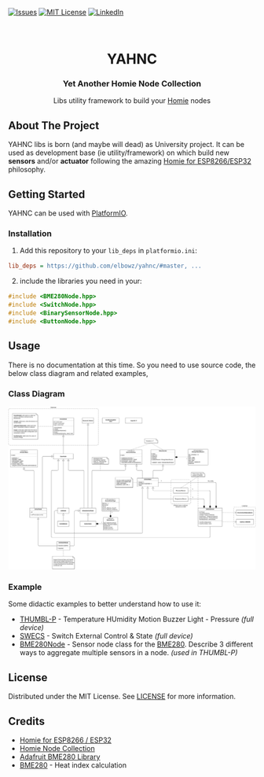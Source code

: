 [![Issues][issues-shield]][issues-url]
[![MIT License][license-shield]][license-url]
[![LinkedIn][linkedin-shield]][linkedin-url]

<br />
<p align="center">
<h1 align="center">YAHNC</h1>
<h3 align="center">Yet Another Homie Node Collection</h3>

  <p align="center">
    Libs utility framework to build your <a href="https://github.com/homieiot/homie-esp8266">Homie</a> nodes
  </p>
</p>

## About The Project

YAHNC libs is born (and maybe will dead) as University project. It can be used as development base (ie utility/framework) on which build new **sensors** and/or **actuator** following the amazing [Homie for ESP8266/ESP32](https://github.com/homieiot/homie-esp8266) philosophy.

## Getting Started

YAHNC can be used with [PlatformIO](https://platformio.org/).

### Installation

1. Add this repository to your `lib_deps` in `platformio.ini`:

```ini
lib_deps = https://github.com/elbowz/yahnc/#master, ...
```

2. include the libraries you need in your:

```c++
#include <BME280Node.hpp>
#include <SwitchNode.hpp>
#include <BinarySensorNode.hpp>
#include <ButtonNode.hpp>
```

## Usage

There is no documentation at this time. So you need to use source code, the below class diagram and related examples,

### Class Diagram

![class diagram](imgs/class-diagram.png)

### Example

Some didactic examples to better understand how to use it:

* [THUMBL-P](https://github.com/elbowz/thumbl-p) - Temperature HUmidity Motion Buzzer Light - Pressure *(full device)*
* [SWECS](https://github.com/elbowz/swecs) - Switch External Control & State *(full device)*
* [BME280Node](/src/BaseNode.hpp) - Sensor node class for the [BME280](https://www.bosch-sensortec.com/products/environmental-sensors/humidity-sensors-bme280/). Describe 3 different ways to aggregate multiple sensors in a node. *(used in THUMBL-P)*

## License

Distributed under the MIT License. See [LICENSE][license-url] for more information.

## Credits

* [Homie for ESP8266 / ESP32](https://github.com/homieiot/homie-esp8266)
* [Homie Node Collection](https://github.com/luebbe/homie-node-collection)
* [Adafruit BME280 Library](https://github.com/adafruit/Adafruit_BME280_Library)
* [BME280](https://github.com/finitespace/BME280/blob/master/src/EnvironmentCalculations.h) - Heat index calculation


[issues-shield]: https://img.shields.io/github/issues/elbowz/yahnc.svg?style=for-the-badge
[issues-url]: https://github.com/elbowz/yahnc/issues
[license-shield]: https://img.shields.io/github/license/elbowz/yahnc.svg?style=for-the-badge
[license-url]: /LICENSE.txt
[linkedin-shield]: https://img.shields.io/badge/-LinkedIn-black.svg?style=for-the-badge&logo=linkedin&colorB=555
[linkedin-url]: https://www.linkedin.com/in/emanuele-palombo/